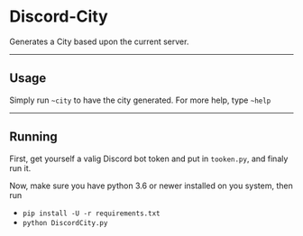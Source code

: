 # Discord-City

Generates a City based upon the current server.

---
## Usage

Simply run `~city` to have the city generated.
For more help, type `~help`

---
## Running

First, get yourself a valig Discord bot token and put in `tooken.py`, and finaly run it.

Now, make sure you have python 3.6 or newer installed on you system, then run

* `pip install -U -r requirements.txt`
* `python DiscordCity.py`
